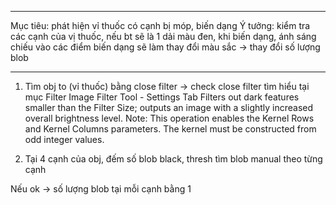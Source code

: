***
Mục tiêu: phát hiện vỉ thuốc có cạnh bị móp, biến dạng
Ý tưởng: kiểm tra các cạnh của vị thuốc, nếu bt sẽ là 1 dải màu đen,
khi biến dạng, ánh sáng chiếu vào các điểm biến dạng sẽ làm thay đổi màu sắc
-> thay đổi số lượng blob
***


1. Tìm obj to (vỉ thuốc) bằng close filter -> check close filter
tìm hiểu tại mục Filter Image Filter Tool - Settings Tab
Filters out dark features smaller than the Filter Size; outputs an image with a slightly increased overall brightness level.
Note: This operation enables the Kernel Rows and Kernel Columns parameters. The kernel must be constructed from odd integer values.

2. Tại 4 cạnh của obj, đếm số blob black, thresh tìm blob manual theo từng cạnh

Nếu ok -> số lượng blob tại mỗi cạnh bằng 1